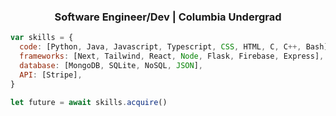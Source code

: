 <h3 align="center">Software Engineer/Dev | Columbia Undergrad</h3>

```javascript
var skills = {
  code: [Python, Java, Javascript, Typescript, CSS, HTML, C, C++, Bash],
  frameworks: [Next, Tailwind, React, Node, Flask, Firebase, Express],
  database: [MongoDB, SQLite, NoSQL, JSON],
  API: [Stripe],
}

let future = await skills.acquire()
```
